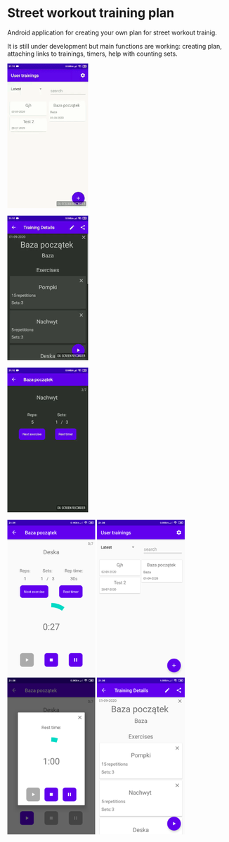 # Street workout training plan

Android application for creating your own plan for street workout trainig.

It is still under development but main functions are working: creating plan, attaching links to trainings, timers, help with counting sets.



![gif](screenshots/gif_2.gif)

![gif](screenshots/gif_3.gif)

![gif](screenshots/gif_4.gif)


<img src="screenshots/ss_1.png" alt="drawing" width="200"/>

<img src="screenshots/ss_2.png" alt="drawing" width="200"/>

<img src="screenshots/ss_3.png" alt="drawing" width="200"/>

<img src="screenshots/ss_4.png" alt="drawing" width="200"/>
